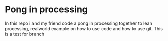 # Pong in processing
In this repo i and my friend code a pong in processing together to lean processing, realworld example on how to use code and how to use git.
This is a test for branch
